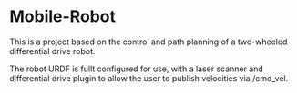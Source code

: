 # Mobile-Robot
This is a project based on the control and path planning of a two-wheeled differential drive robot.

The robot URDF is fullt configured for use, with a laser scanner and differential drive plugin to allow the user to publish velocities via /cmd_vel.